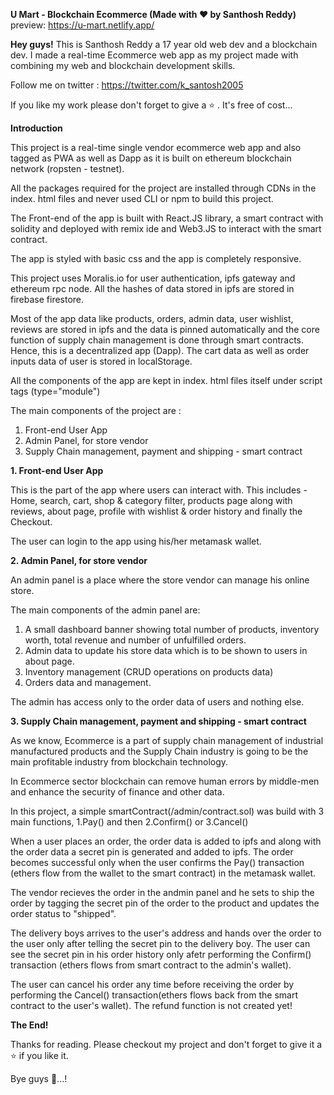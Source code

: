 **U Mart - Blockchain Ecommerce (Made with ❤  by  Santhosh  Reddy)**<br/>
preview: https://u-mart.netlify.app/

**Hey guys!**
This is Santhosh Reddy a 17 year old web dev and a blockchain dev.
I made a real-time Ecommerce web app as my project made with combining my web and blockchain development skills.

Follow me on twitter : https://twitter.com/k_santosh2005

If you like my work please don't forget to give a ⭐ . It's free of cost...

**Introduction**

This project is a real-time single vendor ecommerce web app and also tagged as PWA as well as Dapp as it is built on ethereum blockchain network (ropsten - testnet).<br/>

All the packages required for the project are installed through CDNs in the index. html files and never used CLI or npm to build this project.

The Front-end of the app is built with React.JS library, a smart contract with solidity and deployed with remix ide and Web3.JS to interact with the smart contract.

The app is styled with basic css and the app is completely responsive.

This project uses Moralis.io for user authentication, ipfs gateway and ethereum rpc node. All the hashes of data stored in ipfs are stored in firebase firestore.

Most of the app data like products, orders, admin data, user wishlist, reviews are stored in ipfs and the data is pinned automatically and the core function of supply chain management is done through smart contracts. Hence, this is a decentralized app (Dapp). The cart data as well as order inputs data of user is stored in localStorage.

All the components of the app are kept in index. html files itself under script tags (type="module")

The main components of the project are :<br/>
1. Front-end User App<br/>
2. Admin Panel, for store vendor<br/>
3. Supply Chain management, payment and shipping - smart contract<br/>

**1. Front-end User App**

This is the part of the app where users can interact with. This includes - Home, search, cart, shop & category filter, products page along with reviews, about page, profile with wishlist & order history and finally the Checkout.

The user can login to the app using his/her metamask wallet.

**2. Admin Panel, for store vendor**

An admin panel is a place where the store vendor can manage his online store.

The main components of the admin panel are:<br/>
1. A small dashboard banner showing total number of products, inventory worth, total revenue and number of unfulfilled orders.<br/>
2. Admin data to update his store data which is to be shown to users in about page.<br/>
3. Inventory management (CRUD operations on products data)<br/>
4. Orders data and management.<br/>

The admin has access only to the order data of users and nothing else.

**3. Supply Chain management, payment and shipping - smart contract**

As we know, Ecommerce is a part of supply chain management of industrial manufactured products and the Supply Chain industry is going to be the main profitable industry from blockchain technology.

In Ecommerce sector blockchain can remove human errors by middle-men and enhance the security of finance and other data.

In this project, a simple smartContract(/admin/contract.sol) was build with 3 main functions, 1.Pay() and then 2.Confirm() or 3.Cancel()

When a user places an order, the order data is added to ipfs and along with the order data a secret pin is generated and added to ipfs. The order becomes successful only when the user confirms the Pay() transaction (ethers flow from the wallet to the smart contract) in the metamask wallet.

The vendor recieves the order in the andmin panel and he sets to ship the order by tagging the secret pin of the order to the product and updates the order status to "shipped".

The delivery boys arrives to the user's address and hands over the order to the user only after telling the secret pin to the delivery boy. The user can see the secret pin in his order history only afetr performing the Confirm() transaction (ethers flows from smart contract to the admin's wallet).

The user can cancel his order any time before receiving the order by performing the Cancel() transaction(ethers flows back from the smart contract to the user's wallet). The refund function is not created yet!

**The End!**

Thanks for reading. Please checkout my project and don't forget to give it a ⭐ if you like it.

Bye guys 🙂...!
